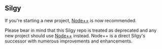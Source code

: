 ## Silgy

If you're starting a new project, [Node++](https://github.com/rekmus/nodepp) is now recommended.

Please bear in mind that this Silgy repo is treated as deprecated and any new project should use [Node++](https://github.com/rekmus/nodepp) instead. Node++ is a direct Silgy's successor with numerous improvements and enhancements.
